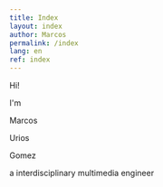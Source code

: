 ```yaml
---
title: Index
layout: index
author: Marcos
permalink: /index
lang: en
ref: index
---
```

Hi!

I'm

Marcos

Urios

Gomez

a interdisciplinary multimedia engineer

